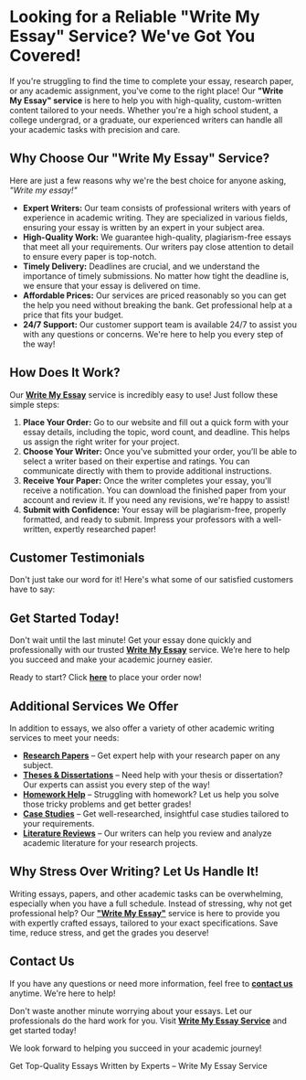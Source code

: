 <h1>Looking for a Reliable "Write My Essay" Service? We've Got You Covered!</h1>

<p>If you're struggling to find the time to complete your essay, research paper, or any academic assignment, you've come to the right place! Our <strong>"Write My Essay" service</strong> is here to help you with high-quality, custom-written content tailored to your needs. Whether you're a high school student, a college undergrad, or a graduate, our experienced writers can handle all your academic tasks with precision and care.</p>

<h2>Why Choose Our "Write My Essay" Service?</h2>
<p>Here are just a few reasons why we're the best choice for anyone asking, <em>"Write my essay!"</em></p>

<ul>
  <li><strong>Expert Writers:</strong> Our team consists of professional writers with years of experience in academic writing. They are specialized in various fields, ensuring your essay is written by an expert in your subject area.</li>
  <li><strong>High-Quality Work:</strong> We guarantee high-quality, plagiarism-free essays that meet all your requirements. Our writers pay close attention to detail to ensure every paper is top-notch.</li>
  <li><strong>Timely Delivery:</strong> Deadlines are crucial, and we understand the importance of timely submissions. No matter how tight the deadline is, we ensure that your essay is delivered on time.</li>
  <li><strong>Affordable Prices:</strong> Our services are priced reasonably so you can get the help you need without breaking the bank. Get professional help at a price that fits your budget.</li>
  <li><strong>24/7 Support:</strong> Our customer support team is available 24/7 to assist you with any questions or concerns. We're here to help you every step of the way!</li>
</ul>

<h2>How Does It Work?</h2>
<p>Our <a href="https://tinyurl.com/topessay?keyword=write+my+essay+service" target="_blank"><strong>Write My Essay</strong></a> service is incredibly easy to use! Just follow these simple steps:</p>

<ol>
  <li><strong>Place Your Order:</strong> Go to our website and fill out a quick form with your essay details, including the topic, word count, and deadline. This helps us assign the right writer for your project.</li>
  <li><strong>Choose Your Writer:</strong> Once you've submitted your order, you’ll be able to select a writer based on their expertise and ratings. You can communicate directly with them to provide additional instructions.</li>
  <li><strong>Receive Your Paper:</strong> Once the writer completes your essay, you'll receive a notification. You can download the finished paper from your account and review it. If you need any revisions, we're happy to assist!</li>
  <li><strong>Submit with Confidence:</strong> Your essay will be plagiarism-free, properly formatted, and ready to submit. Impress your professors with a well-written, expertly researched paper!</li>
</ol>

<h2>Customer Testimonials</h2>
<p>Don't just take our word for it! Here's what some of our satisfied customers have to say:</p>



<h2>Get Started Today!</h2>
<p>Don't wait until the last minute! Get your essay done quickly and professionally with our trusted <a href="https://tinyurl.com/topessay?keyword=write+my+essay+service" target="_blank"><strong>Write My Essay</strong></a> service. We’re here to help you succeed and make your academic journey easier.</p>

<p>Ready to start? Click <a href="https://tinyurl.com/topessay?keyword=write+my+essay+service" target="_blank"><strong>here</strong></a> to place your order now!</p>

<h2>Additional Services We Offer</h2>
<p>In addition to essays, we also offer a variety of other academic writing services to meet your needs:</p>

<ul>
  <li><a href="https://tinyurl.com/topessay?keyword=write+my+essay+service" target="_blank"><strong>Research Papers</strong></a> – Get expert help with your research paper on any subject.</li>
  <li><a href="https://tinyurl.com/topessay?keyword=write+my+essay+service" target="_blank"><strong>Theses & Dissertations</strong></a> – Need help with your thesis or dissertation? Our experts can assist you every step of the way!</li>
  <li><a href="https://tinyurl.com/topessay?keyword=write+my+essay+service" target="_blank"><strong>Homework Help</strong></a> – Struggling with homework? Let us help you solve those tricky problems and get better grades!</li>
  <li><a href="https://tinyurl.com/topessay?keyword=write+my+essay+service" target="_blank"><strong>Case Studies</strong></a> – Get well-researched, insightful case studies tailored to your requirements.</li>
  <li><a href="https://tinyurl.com/topessay?keyword=write+my+essay+service" target="_blank"><strong>Literature Reviews</strong></a> – Our writers can help you review and analyze academic literature for your research projects.</li>
</ul>

<h2>Why Stress Over Writing? Let Us Handle It!</h2>
<p>Writing essays, papers, and other academic tasks can be overwhelming, especially when you have a full schedule. Instead of stressing, why not get professional help? Our <a href="https://tinyurl.com/topessay?keyword=write+my+essay+service" target="_blank"><strong>"Write My Essay"</strong></a> service is here to provide you with expertly crafted essays, tailored to your exact specifications. Save time, reduce stress, and get the grades you deserve!</p>

<h2>Contact Us</h2>
<p>If you have any questions or need more information, feel free to <a href="https://tinyurl.com/topessay?keyword=write+my+essay+service" target="_blank"><strong>contact us</strong></a> anytime. We're here to help!</p>

<p>Don't waste another minute worrying about your essays. Let our professionals do the hard work for you. Visit <a href="https://tinyurl.com/topessay?keyword=write+my+essay+service" target="_blank"><strong>Write My Essay Service</strong></a> and get started today!</p>

<p>We look forward to helping you succeed in your academic journey!</p>
Get Top-Quality Essays Written by Experts – Write My Essay Service
